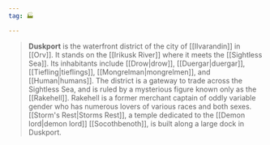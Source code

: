 ```yaml
---
tag: 🏭

---
```

> **Duskport** is the waterfront district of the city of [[Ilvarandin]] in [[Orv]]. It stands on the [[Irikusk River]] where it meets the [[Sightless Sea]]. Its inhabitants include [[Drow|drow]], [[Duergar|duergar]], [[Tiefling|tieflings]], [[Mongrelman|mongrelmen]], and [[Human|humans]]. The district is a gateway to trade across the Sightless Sea, and is ruled by a mysterious figure known only as the [[Rakehell]]. Rakehell is a former merchant captain of oddly variable gender who has numerous lovers of various races and both sexes. [[Storm's Rest|Storms Rest]], a temple dedicated to the [[Demon lord|demon lord]] [[Socothbenoth]], is built along a large dock in Duskport.







